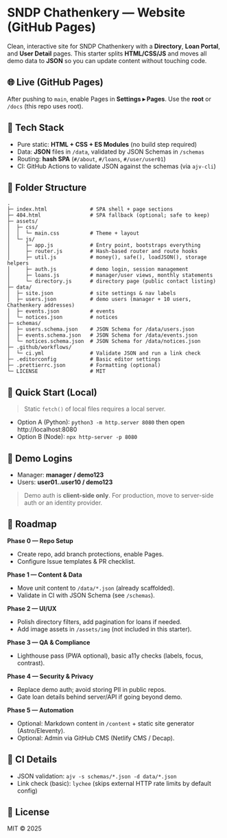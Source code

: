 # SNDP Chathenkery — Website (GitHub Pages)

Clean, interactive site for SNDP Chathenkery with a **Directory**, **Loan Portal**, and **User Detail** pages.
This starter splits **HTML/CSS/JS** and moves all demo data to **JSON** so you can update content without touching code.

## 🌐 Live (GitHub Pages)
After pushing to `main`, enable Pages in **Settings ▸ Pages**. Use the **root** or `/docs` (this repo uses root).

## 🧱 Tech Stack
- Pure static: **HTML + CSS + ES Modules** (no build step required)
- Data: **JSON** files in `/data`, validated by JSON Schemas in `/schemas`
- Routing: **hash SPA** (`#/about`, `#/loans`, `#/user/user01`)
- CI: GitHub Actions to validate JSON against the schemas (via `ajv-cli`)

## 📁 Folder Structure
```
.
├─ index.html              # SPA shell + page sections
├─ 404.html                # SPA fallback (optional; safe to keep)
├─ assets/
│  ├─ css/
│  │  └─ main.css          # Theme + layout
│  └─ js/
│     ├─ app.js            # Entry point, bootstraps everything
│     ├─ router.js         # Hash-based router and route hooks
│     ├─ util.js           # money(), safe(), loadJSON(), storage helpers
│     ├─ auth.js           # demo login, session management
│     ├─ loans.js          # manager/user views, monthly statements
│     └─ directory.js      # directory page (public contact listing)
├─ data/
│  ├─ site.json            # site settings & nav labels
│  ├─ users.json           # demo users (manager + 10 users, Chathenkery addresses)
│  ├─ events.json          # events
│  └─ notices.json         # notices
├─ schemas/
│  ├─ users.schema.json    # JSON Schema for /data/users.json
│  ├─ events.schema.json   # JSON Schema for /data/events.json
│  └─ notices.schema.json  # JSON Schema for /data/notices.json
├─ .github/workflows/
│  └─ ci.yml               # Validate JSON and run a link check
├─ .editorconfig           # Basic editor settings
├─ .prettierrc.json        # Formatting (optional)
└─ LICENSE                 # MIT
```

## 🚀 Quick Start (Local)
> Static `fetch()` of local files requires a local server.
- Option A (Python): `python3 -m http.server 8080` then open http://localhost:8080
- Option B (Node): `npx http-server -p 8080`

## 🔐 Demo Logins
- Manager: **manager / demo123**
- Users: **user01..user10 / demo123**

> Demo auth is **client-side only**. For production, move to server-side auth or an identity provider.

## 🧭 Roadmap
**Phase 0 — Repo Setup**
- Create repo, add branch protections, enable Pages.
- Configure Issue templates & PR checklist.

**Phase 1 — Content & Data**
- Move unit content to `/data/*.json` (already scaffolded).
- Validate in CI with JSON Schema (see `/schemas`).

**Phase 2 — UI/UX**
- Polish directory filters, add pagination for loans if needed.
- Add image assets in `/assets/img` (not included in this starter).

**Phase 3 — QA & Compliance**
- Lighthouse pass (PWA optional), basic a11y checks (labels, focus, contrast).

**Phase 4 — Security & Privacy**
- Replace demo auth; avoid storing PII in public repos.
- Gate loan details behind server/API if going beyond demo.

**Phase 5 — Automation**
- Optional: Markdown content in `/content` + static site generator (Astro/Eleventy).
- Optional: Admin via GitHub CMS (Netlify CMS / Decap).

## 🧪 CI Details
- JSON validation: `ajv -s schemas/*.json -d data/*.json`
- Link check (basic): `lychee` (skips external HTTP rate limits by default config)

## 📄 License
MIT © 2025
